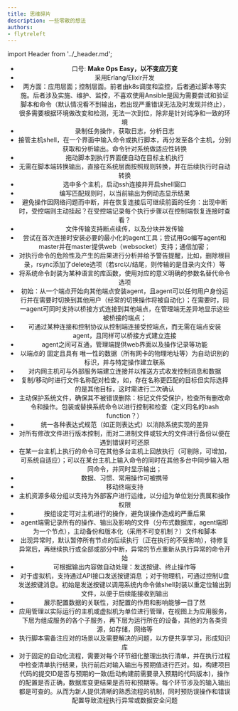 ```yaml
---
title: 思维碎片
description: 一些零散的想法
authors:
- flytreleft
---
```


import Header from '../_header.md';

<Header />


- 口号: **Make Ops Easy，以不变应万变**
- 采用Erlang/Elixir开发
- 两方面：应用层面；控制层面。前者由k8s调度和监控，后者通过脚本等实施。后者涉及实施、维护、监控，不喜欢使用Ansible是因为需要尝试和验证脚本和命令（默认情况看不到输出，若出现严重错误无法及时发现并终止），很多需要根据环境做改变和检测，无法一次到位，除非是针对纯净和一致的环境
- 录制任务操作，获取日志，分析日志
- 接管主机shell，在一个界面中输入命令或执行脚本，再分发至各个主机，分别获取和分析输出。命令针对系统做适应性转换
- 拖动脚本到执行界面便自动在目标主机执行
- 无需在脚本端转换输出，直接在系统层面按照规则转换，并在后续执行时自动转换
- 选中多个主机，启动ssh连接并开启shell窗口
- 编写匹配规则时，以当前输出为例动态显示结果
- 避免操作因网络问题而中断，并在恢复连接后可继续前面的任务：出现中断时，受控端则主动挂起？在受控端记录每个执行步骤以在控制端恢复连接时查看？
- 文件传输支持断点续传，以及分块并发传输
- 尝试在首次连接时安装必要的最小化的agent工具；尝试用Go编写agent和master并在master提供web（websocket）支持；通信加密；
- 对执行命令的危险性及产生的后果进行分析并给予警告提醒，比如，删除根目录，rsync添加了delete选项（若src以/结尾，则传输的是目录内文件）等
- 将系统命令封装为某种语言的库函数，使用对应的意义明确的参数名替代命令选项
- 初始：从一个端点开始向其他端点安装agent，且agent可以任何用户身份运行并在需要时切换到其他用户（经常的切换操作将被自动化）；在需要时，同一agent可同时支持以桥接方式连接到其他端点，在管理端无差异地显示这些被桥接的端点；
- 可通过某种连接和控制协议从控制端连接受控端点，而无需在端点安装agent，且同样可以桥接方式建立连接
- agent之间可互通，管理端提供web界面以及操作记录等功能
- 以端点的 固定且具有 唯一性的数据（所有网卡的物理地址等）为自动识别的标识，并与特定操作建立联系
- 对内网主机可与外部服务端建立连接并以推送方式收发控制消息和数据
- 复制/移动时进行文件名称配对检查，如，存在名称更匹配的目标但实际选择的是其他目标，这时需进行二次确认
- 主动保护系统文件，确保其不被错误删除：标记文件受保护，检查所有删改命令和操作。包装或替换系统命令以进行控制和检查（定义同名的bash function？）
- 统一各种表达式规范（如正则表达式）以消除系统实现的差异
- 对所有修改文件进行版本控制，而对二进制文件或较大的文件进行备份以便在遇到错误时可还原
- 在某一台主机上执行的命令可在其他多台主机上回放执行（可剔除，可增加，可系统自适应）；可以在某台主机上输入命令的同时在其他多台中同步输入相同命令，并同时显示输出；
- 数据、习惯、常用操作可被携带
- 移动终端支持
- 主机资源多级分组以支持为外部客户进行运维，以分组为单位划分责属和操作权限
- 按组设定可对主机进行的操作，避免误操作造成的严重后果
- agent端需记录所有的操作、输出及影响的文件（分布式数据库，agent端即为一个节点），主动备份和版本化（采用不可变机制？）文件和脚本
- 出现异常时，默认暂停所有节点的后续执行（正在执行的不受影响），待修复异常后，再继续执行或全部或部分中断，异常的节点重新从执行异常的命令开始
- 可根据输出内容做自动处理：发送按键、终止操作等
- 对于虚拟机，支持通过API接口发送按键消息 ；对于物理机，可通过控制U盘发送按键消息。初始是发送按键以调用系统内命令做shell封装以重定位输出到文件，以便于后续能接收到输出
- 展示配置数据的关联性，对配置的作用和影响能够一目了然
- 应用管理以实际运行的主机或虚拟机为单位进行管理，在视图上为应用服务，下层为组成服务的各个子服务，再下层为运行所在的设备，其他的为各类资源，如存储，网络等
- 执行脚本需备注应对的场景以及需要解决的问题，以方便共享学习，形成知识库
- 对于固定的自动化流程，需要对每个环节细化整理出执行清单，并在执行过程中检查清单执行结果，执行前后对输入输出与预期值进行匹对。如，构建项目代码的提交ID是否与预期的一致(启动构建前需要录入预期的代码版本)，操作的配置是否正确，数据库变更结果是否符和预期等。每个环节涉及的输入输出都是可查的。从而为新人提供清晰的熟悉流程的机制，同时预防误操作和错误配置导致流程执行异常或数据安全问题
